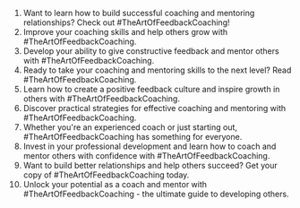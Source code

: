 1. Want to learn how to build successful coaching and mentoring relationships? Check out #TheArtOfFeedbackCoaching!
2. Improve your coaching skills and help others grow with #TheArtOfFeedbackCoaching.
3. Develop your ability to give constructive feedback and mentor others with #TheArtOfFeedbackCoaching.
4. Ready to take your coaching and mentoring skills to the next level? Read #TheArtOfFeedbackCoaching.
5. Learn how to create a positive feedback culture and inspire growth in others with #TheArtOfFeedbackCoaching.
6. Discover practical strategies for effective coaching and mentoring with #TheArtOfFeedbackCoaching.
7. Whether you're an experienced coach or just starting out, #TheArtOfFeedbackCoaching has something for everyone.
8. Invest in your professional development and learn how to coach and mentor others with confidence with #TheArtOfFeedbackCoaching.
9. Want to build better relationships and help others succeed? Get your copy of #TheArtOfFeedbackCoaching today.
10. Unlock your potential as a coach and mentor with #TheArtOfFeedbackCoaching - the ultimate guide to developing others.

